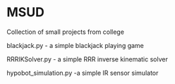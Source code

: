 # MSUD
Collection of small projects from college

blackjack.py - a simple blackjack playing game

RRRIKSolver.py - a simple RRR inverse kinematic solver

hypobot_simulation.py -a simple IR sensor simulator
